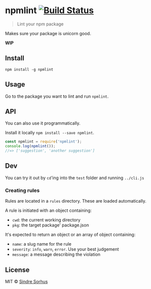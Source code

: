 # npmlint [![Build Status](https://travis-ci.org/sindresorhus/npmlint.svg?branch=master)](https://travis-ci.org/sindresorhus/npmlint)

> Lint your npm package

Makes sure your package is unicorn good.

**WIP**


## Install

```
npm install -g npmlint
```


## Usage

Go to the package you want to lint and run `npmlint`.


## API

You can also use it programmatically.

Install it locally `npm install --save npmlint`.

```js
const npmlint = require('npmlint');
console.log(npmlint());
//=> ['suggestion', 'another suggestion']
```


## Dev

You can try it out by `cd`'ing into the `test` folder and running `../cli.js`


### Creating rules

Rules are located in a `rules` directory. These are loaded automatically.

A rule is initiated with an object containing:

- `cwd`: the current working directory
- `pkg`: the target package' package.json

It's expected to return an object or an array of object containing:

- `name`: a slug name for the rule
- `severity`: `info`, `warn`, `error`. Use your best judgement
- `message`: a message describing the violation


## License

MIT © [Sindre Sorhus](http://sindresorhus.com)
